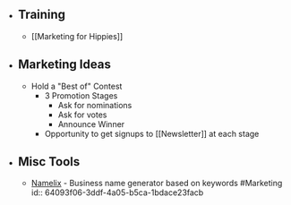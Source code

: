 - ## Training
	- [[Marketing for Hippies]]
- ## Marketing Ideas
	- Hold a "Best of" Contest
		- 3 Promotion Stages
			- Ask for nominations
			- Ask for votes
			- Announce Winner
		- Opportunity to get signups to [[Newsletter]] at each stage
- ## Misc Tools
	- [Namelix](https://namelix.com/) - Business name generator based on keywords #Marketing
	  id:: 64093f06-3ddf-4a05-b5ca-1bdace23facb